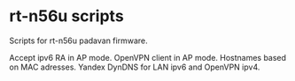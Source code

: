 # rt-n56u scripts
Scripts for rt-n56u padavan firmware.

Accept ipv6 RA in AP mode.
OpenVPN client in AP mode.
Hostnames based on MAC adresses.
Yandex DynDNS for LAN ipv6 and OpenVPN ipv4.

